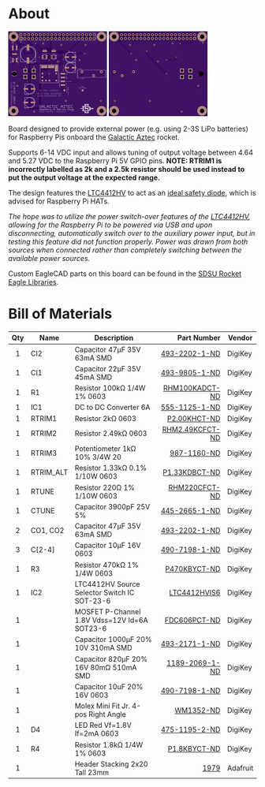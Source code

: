 # About

[![OSHPark PCB Top Thumbnail](artwork/thumb_top.png?raw=true)](artwork/top.png?raw=true)
[![OSHPark PCB Bottom Thumbnail](artwork/thumb_bottom.png?raw=true)](artwork/bottom.png?raw=true)

Board designed to provide external power (e.g. using 2-3S LiPo batteries) for Raspberry Pis onboard the [Galactic Aztec] rocket.

Supports 6-14 VDC input and allows tuning of output voltage between 4.64 and 5.27 VDC to the Raspberry Pi 5V GPIO pins.
**NOTE: RTRIM1 is incorrectly labelled as 2k and a 2.5k resistor should be used instead to put the output voltage at the expected range.**

The design features the [LTC4412HV] to act as an [ideal safety diode], which is advised for Raspberry Pi HATs.

*The hope was to utilize the power switch-over features of the [LTC4412HV], allowing for the Raspberry Pi to be powered via USB and upon disconnecting, automatically switch over to the auxiliary power input, but in testing this feature did not function properly. Power was drawn from both sources when connected rather than completely switching between the available power sources.*

Custom EagleCAD parts on this board can be found in the [SDSU Rocket Eagle Libraries].


# Bill of Materials

| Qty | Name      | Description                                  | Part Number       | Vendor   |
|:---:|-----------|----------------------------------------------|------------------:|----------|
| 1   | CI2       | Capacitor 47µF 35V 63mA SMD                  | [493-2202-1-ND]   | DigiKey  |
| 1   | CI1       | Capacitor 22µF 35V 45mA SMD                  | [493-9805-1-ND]   | DigiKey  |
| 1   | R1        | Resistor 100kΩ 1/4W 1% 0603                  | [RHM100KADCT-ND]  | DigiKey  |
| 1   | IC1       | DC to DC Converter 6A                        | [555-1125-1-ND]   | DigiKey  |
| 1   | RTRIM1    | Resistor 2kΩ 0603                            | [P2.00KHCT-ND]    | DigiKey  |
| 1   | RTRIM2    | Resistor 2.49kΩ 0603                         | [RHM2.49KCFCT-ND] | DigiKey  |
| 1   | RTRIM3    | Potentiometer 1kΩ 10% 3/4W 20                | [987-1160-ND]     | DigiKey  |
| 1   | RTRIM_ALT | Resistor 1.33kΩ 0.1% 1/10W 0603              | [P1.33KDBCT-ND]   | DigiKey  |
| 1   | RTUNE     | Resistor 220Ω 1% 1/10W 0603                  | [RHM220CFCT-ND]   | DigiKey  |
| 1   | CTUNE     | Capacitor 3900pF 25V 5%                      | [445-2665-1-ND]   | DigiKey  |
| 2   | CO1, CO2  | Capacitor 47µF 35V 63mA SMD                  | [493-2202-1-ND]   | DigiKey  |
| 3   | C[2-4]    | Capacitor 10µF 16V 0603                      | [490-7198-1-ND]   | DigiKey  |
| 1   | R3        | Resistor 470kΩ 1% 1/4W 0603                  | [P470KBYCT-ND]    | DigiKey  |
| 1   | IC2       | LTC4412HV Source Selector Switch IC SOT-23-6 | [LTC4412HVIS6]    | DigiKey  |
| 1   |           | MOSFET P-Channel 1.8V Vdss=12V Id=6A SOT23-6 | [FDC606PCT-ND]    | DigiKey  |
| 1   |           | Capacitor 1000µF 20% 10V 310mA SMD           | [493-2171-1-ND]   | DigiKey  |
| 1   |           | Capacitor 820µF 20% 16V 80mΩ 510mA SMD       | [1189-2069-1-ND]  | DigiKey  |
| 1   |           | Capacitor 10uF 20% 16V 0603                  | [490-7198-1-ND]   | DigiKey  |
| 1   |           | Molex Mini Fit Jr. 4-pos Right Angle         | [WM1352-ND]       | DigiKey  |
| 1   | D4        | LED Red Vf=1.8V If=2mA 0603                  | [475-1195-2-ND]   | DigiKey  |
| 1   | R4        | Resistor 1.8kΩ 1/4W 1% 0603                  | [P1.8KBYCT-ND]    | DigiKey  |
| 1   |           | Header Stacking 2x20 Tall 23mm               | [1979]            | Adafruit |


[Galactic Aztec]: http://rocket.sdsu.edu/rockets
[LTC4412HV]: http://www.linear.com/product/LTC4412HV
[ideal safety diode]: https://github.com/raspberrypi/hats/blob/master/designguide.md#back-powering-the-pi-via-the-j8-gpio-header
[SDSU Rocket Eagle Libraries]: https://github.com/twyatt/SDSURocket-Eagle-Libraries
[493-2202-1-ND]: http://www.digikey.com/product-detail/en/UWT1V470MCL1GS/493-2202-1-ND/590177
[493-9805-1-ND]: http://www.digikey.com/product-detail/en/UWJ1V220MCL1GB/493-9805-1-ND/3963137
[RHM100KADCT-ND]: http://www.digikey.com/product-detail/en/ESR03EZPF1003/RHM100KADCT-ND/1983754
[555-1125-1-ND]: http://www.digikey.com/product-detail/en/APTS006A0X-SRZ/555-1125-1-ND/1766113
[P2.00KHCT-ND]: http://www.digikey.com/product-detail/en/ERJ-3EKF2001V/P2.00KHCT-ND/198219
[RHM2.49KCFCT-ND]: http://www.digikey.com/product-detail/en/MCR03ERTF2491/RHM2.49KCFCT-ND/2796475
[987-1160-ND]: http://www.digikey.com/product-detail/en/89PR1KLF/987-1160-ND/2408738
[P1.33KDBCT-ND]: http://www.digikey.com/product-detail/en/ERA-3AEB1331V/P1.33KDBCT-ND/3075785
[RHM220CFCT-ND]: http://www.digikey.com/product-detail/en/MCR03ERTF2200/RHM220CFCT-ND/2796470
[445-2665-1-ND]: http://www.digikey.com/product-detail/en/C1608C0G1E392J080AA/445-2665-1-ND/970490
[493-2202-1-ND]: http://www.digikey.com/product-detail/en/UWT1V470MCL1GS/493-2202-1-ND/590177
[490-7198-1-ND]: http://www.digikey.com/product-detail/en/GRM188C81C106MA73D/490-7198-1-ND/3900421
[P470KBYCT-ND]: http://www.digikey.com/product-detail/en/ERJ-PA3F4703V/P470KBYCT-ND/5036197
[LTC4412HVIS6]: http://www.digikey.com/product-detail/en/LTC4412HVIS6%23TRMPBF/LTC4412HVIS6%23TRMPBFCT-ND/3232334
[FDC606PCT-ND]: http://www.digikey.com/product-detail/en/FDC606P/FDC606PCT-ND/1626185
[493-2171-1-ND]: http://www.digikey.com/product-detail/en/UWT1A102MNL1GS/493-2171-1-ND/590146
[1189-2069-1-ND]: http://www.digikey.com/product-detail/en/16TKV820M10X10.5/1189-2069-1-ND/3986988
[490-7198-1-ND]: http://www.digikey.com/product-detail/en/GRM188C81C106MA73D/490-7198-1-ND/3900421
[WM1352-ND]: http://www.digikey.com/product-search/en?x=0&y=0&lang=en&site=us&keywords=538-39-30-1040
[475-1195-2-ND]: http://www.digikey.com/product-detail/en/LS%20L29K-H1J2-1-Z/475-1195-1-ND/810356
[P1.8KBYCT-ND]: http://www.digikey.com/product-detail/en/ERJ-PA3F1801V/P1.8KBYCT-ND/5036145
[1979]: http://www.adafruit.com/products/1979